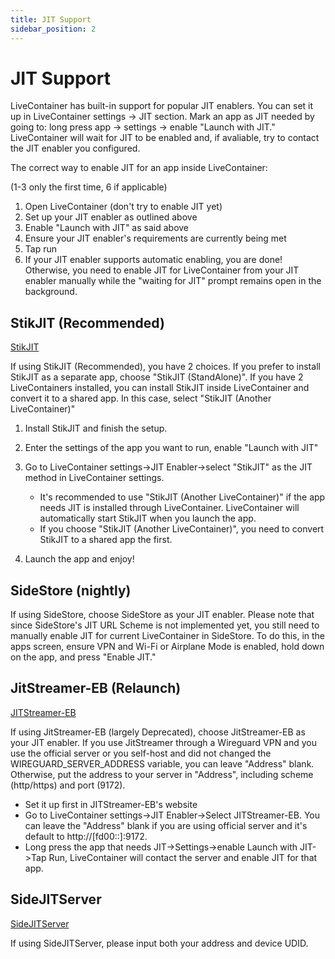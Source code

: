 ```yaml
---
title: JIT Support
sidebar_position: 2
---
```


# JIT Support

LiveContainer has built-in support for popular JIT enablers. You can set it up in LiveContainer settings -> JIT section.
Mark an app as JIT needed by going to: long press app -> settings -> enable "Launch with JIT." LiveContainer will wait for JIT to be enabled and, if avaliable, try to contact the JIT enabler you configured.

The correct way to enable JIT for an app inside LiveContainer:

(1-3 only the first time, 6 if applicable)
1. Open LiveContainer (don't try to enable JIT yet)
2. Set up your JIT enabler as outlined above
3. Enable "Launch with JIT" as said above
4. Ensure your JIT enabler's requirements are currently being met
5. Tap run
6. If your JIT enabler supports automatic enabling, you are done! Otherwise, you need to enable JIT for LiveContainer from your JIT enabler manually while the "waiting for JIT" prompt remains open in the background.

## StikJIT (Recommended)

[StikJIT](https://github.com/StephenDev0/StikJIT)

If using StikJIT (Recommended), you have 2 choices. If you prefer to install StikJIT as a separate app, choose "StikJIT (StandAlone)". If you have 2 LiveContainers installed, you can install StikJIT inside LiveContainer and convert it to a shared app. In this case, select "StikJIT (Another LiveContainer)"

1. Install StikJIT and finish the setup.
2. Enter the settings of the app you want to run, enable "Launch with JIT"
3. Go to LiveContainer settings->JIT Enabler->select "StikJIT" as the JIT method in LiveContainer settings.

    - It's recommended to use "StikJIT (Another LiveContainer)" if the app needs JIT is installed through LiveContainer. LiveContainer will automatically start StikJIT when you launch the app.
    - If you choose "StikJIT (Another LiveContainer)", you need to convert StikJIT to a shared app the first.

4. Launch the app and enjoy!

## SideStore (nightly)

If using SideStore, choose SideStore as your JIT enabler. Please note that since SideStore's JIT URL Scheme is not implemented yet, you still need to manually enable JIT for current LiveContainer in SideStore. To do this, in the apps screen, ensure VPN and Wi-Fi or Airplane Mode is enabled, hold down on the app, and press "Enable JIT."

## JitStreamer-EB (Relaunch)

[JITStreamer-EB](https://jkcoxson.com/jitstreamer)

If using JitStreamer-EB (largely Deprecated), choose JitStreamer-EB as your JIT enabler. If you use JitStreamer through a Wireguard VPN and you use the official server or you self-host and did not changed the WIREGUARD_SERVER_ADDRESS variable, you can leave "Address" blank. Otherwise, put the address to your server in "Address", including scheme (http/https) and port (9172).

- Set it up first in JITStreamer-EB's website
- Go to LiveContainer settings->JIT Enabler->Select JITStreamer-EB. You can leave the "Address" blank if you are using official server and it's default to http://[fd00::]:9172.
- Long press the app that needs JIT->Settings->enable Launch with JIT->Tap Run, LiveContainer will contact the server and enable JIT for that app.

## SideJITServer

[SideJITServer](https://github.com/nythepegasus/SideJITServer)

If using SideJITServer, please input both your address and device UDID.
